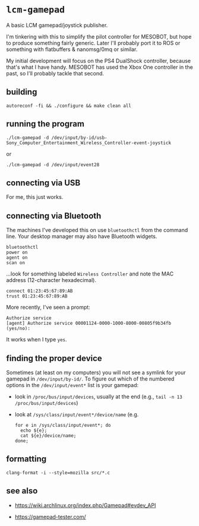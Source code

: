`lcm-gamepad`
=============

A basic LCM gamepad/joystick publisher.

I'm tinkering with this to simplify the pilot controller for MESOBOT, but
hope to produce something fairly generic. Later I'll probably port it to ROS
or something with flatbuffers & nanomsg/0mq or similar.

My initial development will focus on the PS4 DualShock controller, because
that's what I have handy. MESOBOT has used the Xbox One controller in the
past, so I'll probably tackle that second.

building
--------
```
autoreconf -fi && ./configure && make clean all
```

running the program
-------------------

```
./lcm-gamepad -d /dev/input/by-id/usb-Sony_Computer_Entertainment_Wireless_Controller-event-joystick
```

or

```
./lcm-gamepad -d /dev/input/event28
```

connecting via USB
------------------

For me, this just works.

connecting via Bluetooth
------------------------

The machines I've developed this on use `bluetoothctl` from the command
line. Your desktop manager may also have Bluetooth widgets.

```
bluetoothctl
power on
agent on
scan on
```

...look for something labeled `Wireless Controller` and note the MAC address
(12-character hexadecimal).

```
connect 01:23:45:67:89:AB
trust 01:23:45:67:89:AB
```

More recently, I've seen a prompt:

```
Authorize service
[agent] Authorize service 00001124-0000-1000-8000-00805f9b34fb (yes/no):
```

It works when I type `yes`.


finding the proper device
-------------------------

Sometimes (at least on my computers) you will not see a symlink for your
gamepad in `/dev/input/by-id/`. To figure out which of the numbered options
in the `/dev/input/event*` list is your gamepad:

- look in `/proc/bus/input/devices`, usually at the end (e.g.,
  `tail -n 13 /proc/bus/input/devices`)

- look at `/sys/class/input/event*/device/name` (e.g.
  ```
  for e in /sys/class/input/event*; do 
    echo ${e};
    cat ${e}/device/name;
  done;
  ```

formatting
----------

```
clang-format -i --style=mozilla src/*.c
```

see also
--------

- https://wiki.archlinux.org/index.php/Gamepad#evdev_API

- https://gamepad-tester.com/


